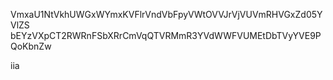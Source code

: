 VmxaU1NtVkhUWGxWYmxKVFlrVndVbFpyVWtOVVJrVjVUVmRHVGxZd05YVlZS
bEYzVXpCT2RWRnFSbXRrCmVqQTVRMmR3YVdWWFVUMEtDbTVyYVE9PQoKbnZw

iia
